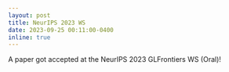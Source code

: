 ```yaml
---
layout: post
title: NeurIPS 2023 WS
date: 2023-09-25 00:11:00-0400
inline: true
---
```

A paper got accepted at the NeurIPS 2023 GLFrontiers WS (Oral)!